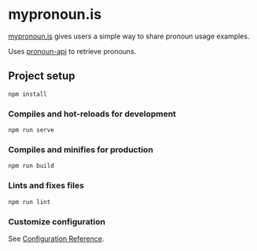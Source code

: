 # mypronoun.is
[mypronoun.is](https://mypronoun.is) gives users a simple way to share pronoun usage examples.

Uses [pronoun-api](https://github.com/browncap/pronoun-api) to retrieve pronouns.

## Project setup
```
npm install
```

### Compiles and hot-reloads for development
```
npm run serve
```

### Compiles and minifies for production
```
npm run build
```

### Lints and fixes files
```
npm run lint
```

### Customize configuration
See [Configuration Reference](https://cli.vuejs.org/config/).
